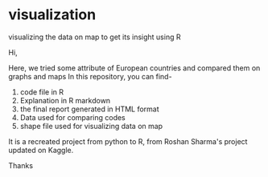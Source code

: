# visualization
visualizing the data on map to get its insight using R

Hi,

Here, we tried some attribute of European countries and compared them on graphs and maps
In this repository, you can find- 
1) code file in R
2) Explanation in R markdown 
3) the final report generated in HTML format
4) Data used for comparing codes
5) shape file used for visualizing data on map

It is a recreated project from python to R, from Roshan Sharma's project updated on Kaggle.

Thanks
